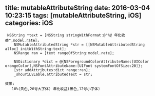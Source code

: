 title: mutableAttributeString
date: 2016-03-04 10:23:15
tags: [mutableAttributeString, iOS]
categories: iOS
---
```
 NSString *text = [NSString stringWithFormat:@"%@ 年化收益",model.rate];
    NSMutableAttributedString *str = [[NSMutableAttributedString alloc] initWithString:text];
    NSRange ran = [text rangeOfString:model.rate];

    NSDictionary *dict = @{NSForegroundColorAttributeName:[UIColor orangeColor],NSFontAttributeName:[UIFont systemFontOfSize:20]};
    [str addAttributes:dict range:ran];
    _shouYiLvLable.attributedText = str;

效果:
   10%(黄色,20号大字体) 年化收益(黑色,12号小字体)

```